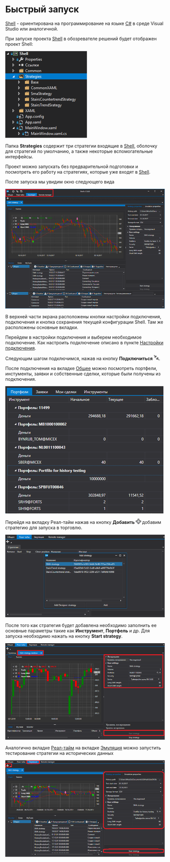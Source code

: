 # Быстрый запуск

[Shell](../shell.md) \- ориентирована на программирование на языке [C\#](https://ru.wikipedia.org/wiki/C_Sharp) в среде Visual Studio или аналогичной.

При запуске проекта [Shell](../shell.md) в обозревателе решений будет отображен проект Shell:

![Shell Quick start 00](../../images/shell_quick_start_00.png)

Папка **Strategies** содержит три стратегии входящие в [Shell](../shell.md), оболочку для стратегий по умолчанию, а также некоторые вспомогательные интерфейсы.

Проект можно запускать без предварительной подготовки и посмотреть его работу на стратегиях, которые уже входят в [Shell](../shell.md).

После запуска мы увидим окно следующего вида

![Shell Quick start 01](../../images/shell_quick_start_01.png)

В верхней части экрана расположены кнопки настройки подключения, подключения и кнопка сохранения текущей конфигурации Shell. Там же расположены основные вкладки.

Перейдем в настройки подключения и выберем необходимое подключение. Как настроить подключение описано в пункте [Настройки подключения](connections_settings.md).

Следующим шагом подключимся, нажав на кнопку **Подключиться** ![Designer The quick access toolbar 00](../../images/designer_quick_access_toolbar_00.png).

После подключения на вкладке [Общее](user_interface/common.md) можно посмотреть портфели, инстументы, заявки и собственные сделки, которые были получены из подключения.

![Shell Quick start 02](../../images/shell_quick_start_02.png)

Перейдя на вкладку Реал\-тайм нажав на кнопку **Добавить** ![Designer Creation tool 00](../../images/designer_creation_tool_00.png) добавим стратегию для запуска в торговлю.

![Shell Quick start 03](../../images/shell_quick_start_03.png)

После того как стратегия будет добавлена необходимо заполнить ее основные параметры такие как **Инструмент**, **Портфель** и др. Для запуска необходимо нажать на кнопку **Start strategy**.

![Shell Quick start 04](../../images/shell_quick_start_04.png)

Аналогично вкладке [Реал\-тайм](user_interface/real_time.md) на вкладке [Эмуляция](user_interface/emulation.md) можно запустить тестирование стратегии на исторических данных

![Shell Quick start 05](../../images/shell_quick_start_05.png)
